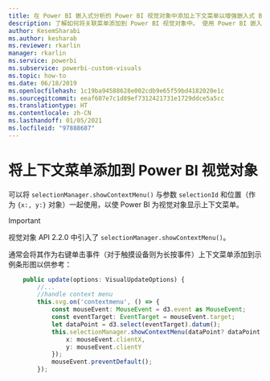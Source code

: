 ```yaml
---
title: 在 Power BI 嵌入式分析的 Power BI 视觉对象中添加上下文菜单以增强嵌入式 BI 见解
description: 了解如何将关联菜单添加到 Power BI 视觉对象中。 使用 Power BI 嵌入式分析改进嵌入式 BI 见解。
author: KesemSharabi
ms.author: kesharab
ms.reviewer: rkarlin
manager: rkarlin
ms.service: powerbi
ms.subservice: powerbi-custom-visuals
ms.topic: how-to
ms.date: 06/18/2019
ms.openlocfilehash: 1c19ba94588628e002cdb9e65f59bd4182020e1c
ms.sourcegitcommit: eeaf607e7c1d89ef7312421731e1729ddce5a5cc
ms.translationtype: HT
ms.contentlocale: zh-CN
ms.lasthandoff: 01/05/2021
ms.locfileid: "97888687"
---
```

# <a name="add-context-menu-to-power-bi-visual"></a>将上下文菜单添加到 Power BI 视觉对象

可以将 `selectionManager.showContextMenu()` 与参数 `selectionId` 和位置（作为 `{x:, y:}` 对象）一起使用，以使 Power BI 为视觉对象显示上下文菜单。

> [!IMPORTANT]
> 视觉对象 API 2.2.0 中引入了 `selectionManager.showContextMenu()`。

通常会将其作为右键单击事件（对于触摸设备则为长按事件）上下文菜单添加到示例条形图以供参考：

```typescript
    public update(options: VisualUpdateOptions) {
        //...
        //handle context menu
        this.svg.on('contextmenu', () => {
            const mouseEvent: MouseEvent = d3.event as MouseEvent;
            const eventTarget: EventTarget = mouseEvent.target;
            let dataPoint = d3.select(eventTarget).datum();
            this.selectionManager.showContextMenu(dataPoint? dataPoint.selectionId : {}, {
                x: mouseEvent.clientX,
                y: mouseEvent.clientY
            });
            mouseEvent.preventDefault();
        });
```
